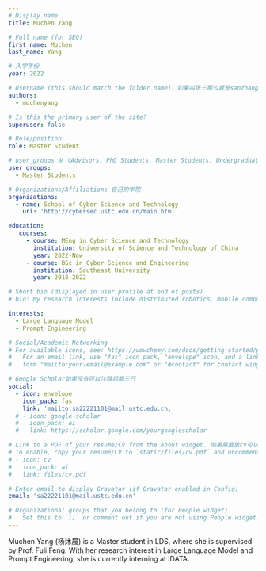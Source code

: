 ```yaml
---
# Display name
title: Muchen Yang

# Full name (for SEO)
first_name: Muchen
last_name: Yang

# 入学年份
year: 2022

# Username (this should match the folder name)，如果叫张三那么就是sanzhang
authors:
  - muchenyang

# Is this the primary user of the site? 
superuser: false

# Role/position 
role: Master Student

# user_groups 从 (Advisors, PhD Students, Master Students, Undergraduate) 从这四个里面选
user_groups:
  - Master Students

# Organizations/Affiliations 自己的学院
organizations:
  - name: School of Cyber Science and Technology
    url: 'http://cybersec.ustc.edu.cn/main.htm'

education:
   courses:
     - course: MEng in Cyber Science and Technology
       institution: University of Science and Technology of China
       year: 2022-Now
     - course: BSc in Cyber Science and Engineering
       institution: Southeast University
       year: 2018-2022

# Short bio (displayed in user profile at end of posts)
# bio: My research interests include distributed robotics, mobile computing and programmable matter.

interests:
  - Large Language Model
  - Prompt Engineering

# Social/Academic Networking
# For available icons, see: https://wowchemy.com/docs/getting-started/page-builder/#icons
#   For an email link, use "fas" icon pack, "envelope" icon, and a link in the
#   form "mailto:your-email@example.com" or "#contact" for contact widget.

# Google Scholar如果没有可以注释后面三行
social:
  - icon: envelope
    icon_pack: fas
    link: 'mailto:sa22221101@mail.ustc.edu.cn,'
  # - icon: google-scholar
  #   icon_pack: ai
  #   link: https://scholar.google.com/yourgooglescholar

# Link to a PDF of your resume/CV from the About widget. 如果需要放cv可以发给我
# To enable, copy your resume/CV to `static/files/cv.pdf` and uncomment the lines below.
# - icon: cv
#   icon_pack: ai
#   link: files/cv.pdf

# Enter email to display Gravatar (if Gravatar enabled in Config)
email: 'sa22221101@mail.ustc.edu.cn'

# Organizational groups that you belong to (for People widget)
#   Set this to `[]` or comment out if you are not using People widget.
---
```


Muchen Yang (杨沐晨) is a Master student in LDS, where she is supervised by Prof. Fuli Feng. With her research interest in Large Language Model and Prompt Engineering, she is currently interning at IDATA.

